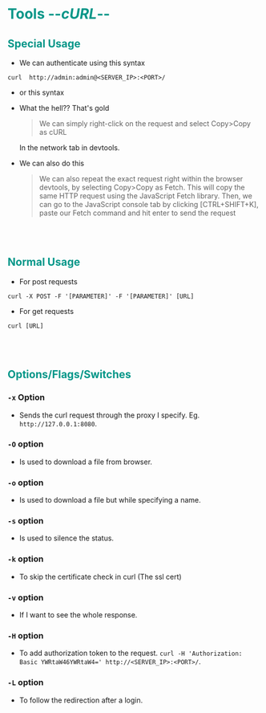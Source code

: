 # <span style="color:#009688">Tools --*cURL*--</span> 

## <span style="color:#009688">Special Usage  

* We can authenticate using this syntax  
```
curl  http://admin:admin@<SERVER_IP>:<PORT>/
```

* or this syntax 


* What the hell?? That's gold 
  <blockquote>
  We can simply right-click on the request and select Copy>Copy as cURL
  </blockquote>  
  In the network tab in devtools.

* We can also do this 
  <blockquote>
  We can also repeat the exact request right within the browser devtools, by selecting Copy>Copy as Fetch. This will copy the same HTTP request using the JavaScript Fetch library. Then, we can go to the JavaScript console tab by clicking [CTRL+SHIFT+K], paste our Fetch command and hit enter to send the request
  </blockquote>

<br/><br/>

## <span style="color:#009688">Normal Usage  

* For post requests  
```console
curl -X POST -F '[PARAMETER]' -F '[PARAMETER]' [URL]
```  

* For get requests
```
curl [URL]
```  


<br/><br/>

## <span style="color:#009688">Options/Flags/Switches  


### `-x` Option  
* Sends the curl request through the proxy I specify. Eg. `http://127.0.0.1:8080`.  

### `-O` option  
* Is used to download a file from browser.

### `-o` option  
* Is used to download a file but while specifying a name.  

### `-s` option
* Is used to silence the status.

### `-k` option  
* To skip the certificate check in curl (The ssl cert)

### `-v` option
* If I want to see the whole response.   
  
### `-H` option  
* To add authorization token to the request. `curl -H 'Authorization: Basic YWRtaW46YWRtaW4=' http://<SERVER_IP>:<PORT>/`.

### `-L` option  
* To follow the redirection after a login.
<br/><br/>